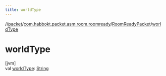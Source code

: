 ```yaml
---
title: worldType
---
```

//[packet](../../../index.html)/[com.habbokt.packet.asm.room.roomready](../index.html)/[RoomReadyPacket](index.html)/[worldType](world-type.html)



# worldType



[jvm]\
val [worldType](world-type.html): [String](https://kotlinlang.org/api/latest/jvm/stdlib/kotlin/-string/index.html)




